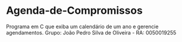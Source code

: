 # Agenda-de-Compromissos
Programa em C que exiba um calendário de um ano e gerencie agendamentos.
Grupo:
João Pedro Silva de Oliveira - RA: 0050019255
